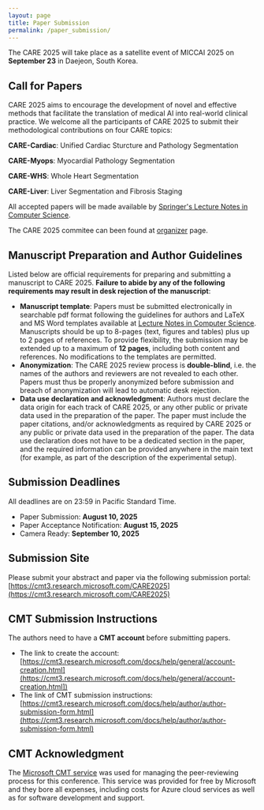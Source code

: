 ```yaml
---
layout: page
title: Paper Submission
permalink: /paper_submission/
---
```


The CARE 2025 will take place as a satellite event of MICCAI 2025 on **September 23** in Daejeon, South Korea. 

## Call for Papers

CARE 2025 aims to encourage the development of novel and effective methods that facilitate the translation of medical AI into real-world clinical practice. We welcome all the participants of CARE 2025 to submit their methodological contributions on four CARE topics:

**CARE-Cardiac**: Unified Cardiac Sturcture and Pathology Segmentation

**CARE-Myops**: Myocardial Pathology Segmentation

**CARE-WHS**: Whole Heart Segmentation

**CARE-Liver**: Liver Segmentation and Fibrosis Staging

All accepted papers will be made available by [Springer's Lecture Notes in Computer Science](https://www.springer.com/gp/computer-science/lncs). 

The CARE 2025 commitee can been found at [organizer](https://zmic.org.cn/care_2025/organizers/) page.

## Manuscript Preparation and Author Guidelines

Listed below are official requirements for preparing and submitting a manuscript to CARE 2025. **Failure to abide by any of the following requirements may result in desk rejection of the manuscript**:

- **Manuscript template**: Papers must be submitted electronically in searchable pdf format following the guidelines for authors and LaTeX and MS Word templates available at [Lecture Notes in Computer Science](https://www.springer.com/gp/computer-science/lncs/conference-proceedings-guidelines). Manuscripts should be up to 8-pages (text, figures and tables) plus up to 2 pages of references. To provide flexibility, the submission may be extended up to a maximum of **12 pages**, including both content and references. No modifications to the templates are permitted. 
- **Anonymization**: The CARE 2025 review process is **double-blind**, i.e. the names of the authors and reviewers are not revealed to each other. Papers must thus be properly anonymized before submission and breach of anonymization will lead to automatic desk rejection.
- **Data use declaration and acknowledgment**: Authors must declare the data origin for each track of CARE 2025, or any other public or private data used in the preparation of the paper. The paper must include the paper citations, and/or acknowledgments as required by CARE 2025 or any public or private data used in the preparation of the paper. The data use declaration does not have to be a dedicated section in the paper, and the required information can be provided anywhere in the main text (for example, as part of the description of the experimental setup).

## Submission Deadlines

All deadlines are on 23:59 in Pacific Standard Time.

- Paper Submission:  **August 10, 2025**
- Paper Acceptance Notification:  **August 15, 2025**
- Camera Ready:  **September 10, 2025**

## Submission Site

Please submit your abstract and paper via the following submission portal:
[https://cmt3.research.microsoft.com/CARE2025](https://cmt3.research.microsoft.com/CARE2025)

## CMT Submission Instructions 

The authors need to have a **CMT account** before submitting papers.

- The link to create the account: [https://cmt3.research.microsoft.com/docs/help/general/account-creation.html](https://cmt3.research.microsoft.com/docs/help/general/account-creation.html])
- The link of CMT submission instructions: [https://cmt3.research.microsoft.com/docs/help/author/author-submission-form.html](https://cmt3.research.microsoft.com/docs/help/author/author-submission-form.html)

## CMT Acknowledgment

The [Microsoft CMT service](https://cmt3.research.microsoft.com/) was used for managing the peer-reviewing process for this conference. This service was provided for free by Microsoft and they bore all expenses, including costs for Azure cloud services as well as for software development and support.

